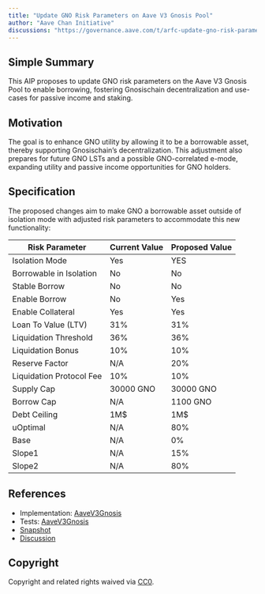 ```yaml
---
title: "Update GNO Risk Parameters on Aave V3 Gnosis Pool"
author: "Aave Chan Initiative"
discussions: "https://governance.aave.com/t/arfc-update-gno-risk-parameters-on-aave-v3-gnosis-pool/15613"
---
```


## Simple Summary

This AIP proposes to update GNO risk parameters on the Aave V3 Gnosis Pool to enable borrowing, fostering Gnosischain decentralization and use-cases for passive income and staking.

## Motivation

The goal is to enhance GNO utility by allowing it to be a borrowable asset, thereby supporting Gnosischain’s decentralization. This adjustment also prepares for future GNO LSTs and a possible GNO-correlated e-mode, expanding utility and passive income opportunities for GNO holders.

## Specification

The proposed changes aim to make GNO a borrowable asset outside of isolation mode with adjusted risk parameters to accommodate this new functionality:

| Risk Parameter           | Current Value | Proposed Value |
| ------------------------ | ------------- | -------------- |
| Isolation Mode           | Yes           | YES            |
| Borrowable in Isolation  | No            | No             |
| Stable Borrow            | No            | No             |
| Enable Borrow            | No            | Yes            |
| Enable Collateral        | Yes           | Yes            |
| Loan To Value (LTV)      | 31%           | 31%            |
| Liquidation Threshold    | 36%           | 36%            |
| Liquidation Bonus        | 10%           | 10%            |
| Reserve Factor           | N/A           | 20%            |
| Liquidation Protocol Fee | 10%           | 10%            |
| Supply Cap               | 30000 GNO     | 30000 GNO      |
| Borrow Cap               | N/A           | 1100 GNO       |
| Debt Ceiling             | 1M$           | 1M$            |
| uOptimal                 | N/A           | 80%            |
| Base                     | N/A           | 0%             |
| Slope1                   | N/A           | 15%            |
| Slope2                   | N/A           | 80%            |

## References

- Implementation: [AaveV3Gnosis](https://github.com/bgd-labs/aave-proposals-v3/blob/be398376cb2766e09a404142988a4f6d08019b4b/src/20231213_AaveV3Gnosis_UpdateGNORiskParametersOnAaveV3GnosisPool/AaveV3Gnosis_UpdateGNORiskParametersOnAaveV3GnosisPool_20231213.sol)
- Tests: [AaveV3Gnosis](https://github.com/bgd-labs/aave-proposals-v3/blob/be398376cb2766e09a404142988a4f6d08019b4b/src/20231213_AaveV3Gnosis_UpdateGNORiskParametersOnAaveV3GnosisPool/AaveV3Gnosis_UpdateGNORiskParametersOnAaveV3GnosisPool_20231213.t.sol)
- [Snapshot](https://snapshot.org/#/aave.eth/proposal/0xe35faf498e25ff6a0620b8395c4653b05fe98cb0ccaacb62da140e53097f9ac0)
- [Discussion](https://governance.aave.com/t/arfc-update-gno-risk-parameters-on-aave-v3-gnosis-pool/15613)

## Copyright

Copyright and related rights waived via [CC0](https://creativecommons.org/publicdomain/zero/1.0/).
